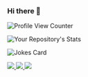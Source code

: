 ### Hi there 👋

![Profile View Counter](https://komarev.com/ghpvc/?username=imdaaniel)

<!--
![Your Repository's Stats](https://github-readme-stats.vercel.app/api/top-langs/?username=imdaaniel&theme=blue-green)
-->

![Your Repository's Stats](https://github-readme-stats.vercel.app/api?username=imdaaniel&show_icons=true)

![Jokes Card](https://readme-jokes.vercel.app/api)

<a href="mailto:daniel.tas@hotmail.com">
  <img src="https://img.shields.io/badge/Gmail-D14836?style=for-the-badge&logo=gmail&logoColor=white" />
</a>
<a href="https://www.linkedin.com/in/danieltas/">
  <img src="https://img.shields.io/badge/LinkedIn-0077B5?style=for-the-badge&logo=linkedin&logoColor=white" />
</a>
<a href="https://t.me/imdaaniel">
  <img src="https://img.shields.io/badge/Telegram-2CA5E0?style=for-the-badge&logo=telegram&logoColor=white" />
</a>

<!--
**imdaaniel/imdaaniel** is a ✨ _special_ ✨ repository because its `README.md` (this file) appears on your GitHub profile.

Here are some ideas to get you started:

- 🔭 I’m currently working on ...
- 🌱 I’m currently learning ...
- 👯 I’m looking to collaborate on ...
- 🤔 I’m looking for help with ...
- 💬 Ask me about ...
- 📫 How to reach me: ...
- 😄 Pronouns: ...
- ⚡ Fun fact: ...
-->
